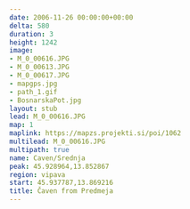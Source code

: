 ```yaml
---
date: 2006-11-26 00:00:00+00:00
delta: 580
duration: 3
height: 1242
image:
- M_0_00616.JPG
- M_0_00613.JPG
- M_0_00617.JPG
- mapgps.jpg
- path_1.gif
- BosnarskaPot.jpg
layout: stub
lead: M_0_00616.JPG
map: 1
maplink: https://mapzs.projekti.si/poi/1062
multilead: M_0_00616.JPG
multipath: true
name: Caven/Srednja
peak: 45.928964,13.852867
region: vipava
start: 45.937787,13.869216
title: Čaven from Predmeja
---
```

